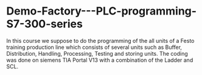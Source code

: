# Demo-Factory---PLC-programming-S7-300-series
In this course we suppose to do the programming of the all units of a Festo training production line which consists of several units such as Buffer, Distribution, Handling, Processing, Testing and storing units. The coding was done on siemens TIA Portal V13 with a combination of the Ladder and SCL.
